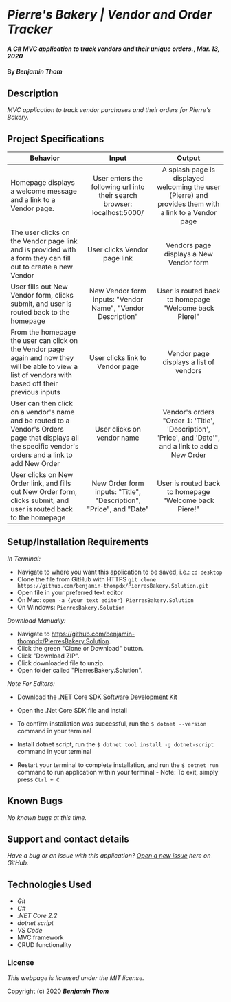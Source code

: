 # _Pierre's Bakery | Vendor and Order Tracker_

#### _A C# MVC application to track vendors and their unique orders._, _Mar. 13, 2020_

#### By _**Benjamin Thom**_

## Description

_MVC application to track vendor purchases and their orders for Pierre's Bakery._

## Project Specifications

| Behavior | Input | Output |
|---|:---:|:---:|
|Homepage displays a welcome message and a link to a Vendor page.|User enters the following url into their search browser: localhost:5000/|A splash page is displayed welcoming the user (Pierre) and provides them with a link to a Vendor page|
|The user clicks on the Vendor page link and is provided with a form they can fill out to create a new Vendor|User clicks Vendor page link|Vendors page displays a New Vendor form|
|User fills out New Vendor form, clicks submit, and user is routed back to the homepage|New Vendor form inputs: "Vendor Name", "Vendor Description"|User is routed back to homepage "Welcome back Piere!"|
|From the homepage the user can click on the Vendor page again and now they will be able to view a list of vendors with based off their previous inputs|User clicks link to Vendor page|Vendor page displays a list of vendors|
|User can then click on a vendor's name and be routed to a Vendor's Orders page that displays all the specific vendor's orders and a link to add New Order|User clicks on vendor name|Vendor's orders "Order 1: 'Title', 'Description', 'Price', and 'Date'", and a link to add a New Order|
|User clicks on New Order link, and fills out New Order form, clicks submit, and user is routed back to the homepage | New Order form inputs: "Title", "Description", "Price", and "Date"|User is routed back to homepage "Welcome back Piere!"|

## Setup/Installation Requirements

_In Terminal:_

* Navigate to where you want this application to be saved, i.e.:
```cd desktop```
* Clone the file from GitHub with HTTPS
```git clone https://github.com/benjamin-thompdx/PierresBakery.Solution.git```
* Open file in your preferred text editor
* On Mac: ```open -a {your text editor} PierresBakery.Solution```
* On Windows: ```PierresBakery.Solution```

_Download Manually:_

* Navigate to https://github.com/benjamin-thompdx/PierresBakery.Solution.
* Click the green "Clone or Download" button.
* Click "Download ZIP".
* Click downloaded file to unzip.
* Open folder called "PierresBakery.Solution".

_Note For Editors:_ 
* Download the .NET Core SDK [Software Development Kit](https://dotnet.microsoft.com/download)
* Open the .Net Core SDK file and install
* To confirm installation was successful, run the ```$ dotnet --version``` command in your terminal

* Install dotnet script, run the ```$ dotnet tool install -g dotnet-script``` command in your terminal
* Restart your terminal to complete installation, and run the ```$ dotnet run``` command to run application within your terminal - Note: To exit, simply press ```Ctrl + C```

## Known Bugs

_No known bugs at this time._

## Support and contact details

_Have a bug or an issue with this application? [Open a new issue](https://github.com/benjamin-thompdx/PierresBakery.Solution/issues) here on GitHub._

## Technologies Used
* _Git_
* _C#_
* _.NET Core 2.2_
* _dotnet script_
* _VS Code_
* MVC framework
* CRUD functionality

### License

*This webpage is licensed under the MIT license.*

Copyright (c) 2020 **_Benjamin Thom_**